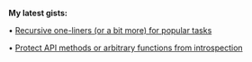 **My latest gists:**

• [Recursive one-liners (or a bit more) for popular tasks](https://gist.github.com/zhibirc/892483721dbf55ef2c28949b930e3167)

• [Protect API methods or arbitrary functions from introspection](https://gist.github.com/zhibirc/f18d161e6990e82bcbefd53864a840af)
